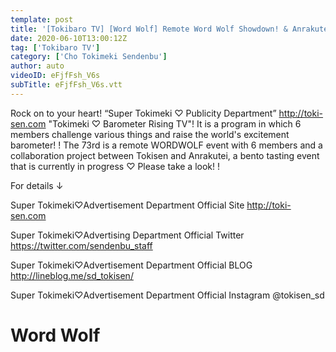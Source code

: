 ```yaml
---
template: post
title: '[Tokibaro TV] [Word Wolf] Remote Word Wolf Showdown! & Anrakutei collaboration project ep73'
date: 2020-06-10T13:00:12Z
tag: ['Tokibaro TV']
category: ['Cho Tokimeki Sendenbu']
author: auto 
videoID: eFjfFsh_V6s
subTitle: eFjfFsh_V6s.vtt
---
```

Rock on to your heart! “Super Tokimeki ♡ Publicity Department” http://toki-sen.com
"Tokimeki ♡ Barometer Rising TV"!
It is a program in which 6 members challenge various things and raise the world's excitement barometer! !
The 73rd is a remote WORDWOLF event with 6 members and a collaboration project between Tokisen and Anrakutei, a bento tasting event that is currently in progress ♡
Please take a look! !

For details ↓

Super Tokimeki♡Advertisement Department Official Site
http://toki-sen.com

Super Tokimeki♡Advertising Department Official Twitter
https://twitter.com/sendenbu_staff

Super Tokimeki♡Advertisement Department Official BLOG
http://lineblog.me/sd_tokisen/

Super Tokimeki♡Advertisement Department Official
Instagram @tokisen_sd

# Word Wolf